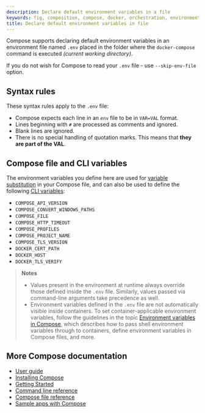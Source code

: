 ```yaml
---
description: Declare default environment variables in a file
keywords: fig, composition, compose, docker, orchestration, environment, env file
title: Declare default environment variables in file
---
```


Compose supports declaring default environment variables in an environment file
named `.env` placed in the folder where the `docker-compose` command is executed
*(current working directory)*. 

If you do not wish for Compose to read your `.env` file - use `--skip-env-file` option.

## Syntax rules

These syntax rules apply to the `.env` file:

* Compose expects each line in an `env` file to be in `VAR=VAL` format.
* Lines beginning with `#` are processed as comments and ignored.
* Blank lines are ignored.
* There is no special handling of quotation marks. This means that
  **they are part of the VAL**.

## Compose file and CLI variables

The environment variables you define here are used for
[variable substitution](compose-file/compose-file-v3.md#variable-substitution)
in your Compose file, and can also be used to define the following
[CLI variables](reference/envvars.md):

- `COMPOSE_API_VERSION`
- `COMPOSE_CONVERT_WINDOWS_PATHS`
- `COMPOSE_FILE`
- `COMPOSE_HTTP_TIMEOUT`
- `COMPOSE_PROFILES`
- `COMPOSE_PROJECT_NAME`
- `COMPOSE_TLS_VERSION`
- `DOCKER_CERT_PATH`
- `DOCKER_HOST`
- `DOCKER_TLS_VERIFY`

> **Notes**
>
> * Values present in the environment at runtime always override those defined
>   inside the `.env` file. Similarly, values passed via command-line arguments
>   take precedence as well.
> * Environment variables defined in the `.env` file are not automatically
>   visible inside containers. To set container-applicable environment variables,
>   follow the guidelines in the topic
>   [Environment variables in Compose](environment-variables.md), which
>   describes how to pass shell environment variables through to containers,
>   define environment variables in Compose files, and more.

## More Compose documentation

- [User guide](index.md)
- [Installing Compose](install.md)
- [Getting Started](gettingstarted.md)
- [Command line reference](reference/index.md)
- [Compose file reference](compose-file/index.md)
- [Sample apps with Compose](samples-for-compose.md)
